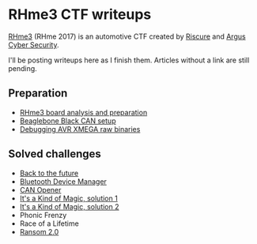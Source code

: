 # RHme3 CTF writeups

[RHme3](https://rhme.riscure.com/3/news) (RHme 2017) is an automotive CTF created by [Riscure](https://www.riscure.com/) and [Argus Cyber Security](https://argus-sec.com/).

I'll be posting writeups here as I finish them.  Articles without a link are still pending.

## Preparation

* [RHme3 board analysis and preparation](Preparation/RHme3_board_analysis.md)
* [Beaglebone Black CAN setup](Preparation/BBB_CAN_setup.md)
* [Debugging AVR XMEGA raw binaries](Preparation/debugging_raw_binaries.md)

## Solved challenges

* [Back to the future](Challenges/Back_to_the_Future.md)
* [Bluetooth Device Manager](Challenges/Bluetooth_Device_Manager.md)
* [CAN Opener](Challenges/CAN_Opener.md)
* [It's a Kind of Magic, solution 1](Challenges/It's_a_Kind_of_Magic_solution_1.md)
* [It's a Kind of Magic, solution 2](Challenges/It's_a_Kind_of_Magic_solution_2.md)
* Phonic Frenzy
* Race of a Lifetime
* [Ransom 2.0](Challenges/Ransom_2.0.md)
